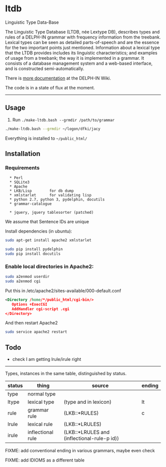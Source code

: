 # ltdb
Linguistic Type Data-Base

The Linguistic Type Database (LTDB, née Lextype DB), describes types
and rules of a DELPH-IN grammar with frequency information from the
treebank. Lexical types can be seen as detailed parts-of-speech and
are the essence for the two important points just
mentioned. Information about a lexical type that the LTDB provides
includes its linguistic characteristics; and examples of usage from a
treebank; the way it is implemented in a grammar. It consists of a
database management system and a web-based interface, and is
constructed semi-automatically.

There is [more documentation](http://moin.delph-in.net/LkbLtdb) at the DELPH-IN Wiki.

The code is in a state of flux at the moment.


---

## Usage

1. Run `./make-ltdb.bash --grmdir /path/to/grammar`

```bash
./make-ltdb.bash --grmdir ~/logon/dfki/jacy
```

Everything is installed to `~/public_html/`

## Installation

### Requirements
```
  * Perl
  * SQLite3
  * Apache
  * LKB/Lisp		for db dump
  * xmlstarlet		for validating lisp
  * python 2.7, python 3, pydelphin, docutils
  * grammar-catalogue

  * jquery, jquery tablesorter (patched)
``` 
We assume that Sentence IDs are unique



Install dependencies (in ubuntu):
```bash
sudo apt-get install apache2 xmlstarlet

sudo pip install pydelphin
sudo pip install docutils
```


### Enable local directories in Apache2:


```bash
sudo a2enmod userdir
sudo a2enmod cgi
```




Put this in /etc/apache2/sites-available/000-default.conf
```xml
<Directory /home/*/public_html/cgi-bin/>
   Options +ExecCGI
   AddHandler cgi-script .cgi
</Directory>
```

And then restart Apache2
```bash
sudo service apache2 restart
```

## Todo

 * check I am getting lrule/irule right


-----

Types, instances in the same table, distinguished by status.

|status	|thing     | source      | ending      |
|-------|----------|-------------|-------------|
|type	|normal type  |                        |     |
|ltype	|lexical type |  (type and in lexicon) | lt |
|rule	|grammar rule |  (LKB::\*RULES)           | c |
|lrule	|lexical rule |  (LKB::\*LRULES)          |   |
|irule	|inflectional rule | (LKB::\*LRULES and (inflectional-rule-p id))| |


FIXME: add conventional ending in various grammars, maybe even check

FIXME: add IDIOMS as a different table


